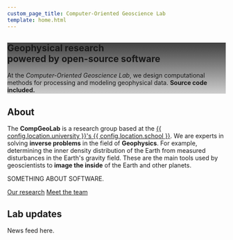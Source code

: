 ```yaml
---
custom_page_title: Computer-Oriented Geoscience Lab
template: home.html
---
```


<div class="container-fluid banner" style="background-image: linear-gradient(to top, #11111133, #111111cc), url(/images/banner/disturbance.jpg);">
<section class="container text-center banner-text">

<h1 class="display-5 fw-bold lh-lg mb-4">
Geophysical research <br> powered by open-source software
</h1>

<p class="lead fs-4">
At the <em>Computer-Oriented Geoscience Lab</em>, we design computational
methods for processing and modeling geophysical data.
<strong>Source code included.</strong>
</p>

</section>
</div>
<div class="container-fluid" style="background-color: var(--bs-gray-200);">
<section class="container page-section">

## About

The **CompGeoLab** is a research group based at the
[{{ config.location.university }}'s {{ config.location.school }}][uol].
We are experts in solving **inverse problems** in the field of **Geophysics**.
For example, determining the inner density distribution of the Earth from
measured disturbances in the Earth's gravity field.
These are the main tools used by geoscientists to **image the inside** of the
Earth and other planets.

SOMETHING ABOUT SOFTWARE.

<div class="mt-4">
<a class="btn banner-button mb-4 me-2" href="/research">Our research</a>
<a class="btn banner-button mb-4" href="/people">Meet the team</a>
</div>

</section>
</div>
<div class="container-fluid">
<section class="container page-section">

## Lab updates

News feed here.

</section>
</div>

[uol]: https://www.liverpool.ac.uk/earth-ocean-and-ecological-sciences/
